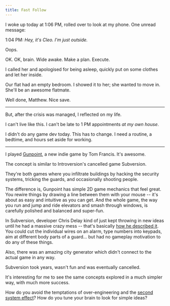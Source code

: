 ```yaml
---
title: Fast Follow
---
```


I woke up today at 1:06 PM, rolled over to look at my phone. One unread message:

1:04 PM: _Hey, it's Cleo. I'm just outside._

Oops.

OK. OK, brain. Wide awake. Make a plan. Execute.

I called her and apologised for being asleep, quickly put on some clothes and let her inside.

Our flat had an empty bedroom. I showed it to her; she wanted to move in. She'll be an awesome flatmate.

Well done, Matthew. Nice save.

* * *

But, after the crisis was managed, I reflected on my life.

I can't live like this. I can't be late to 1 PM appointments _at my own house_. 

I didn't do any game dev today. This has to change. I need a routine, a bedtime, and hours set aside for working.

* * *

I played [Gunpoint](http://www.gunpointgame.com/), a new indie game by Tom Francis. It's awesome.

The concept is similar to Introversion's cancelled game Subversion.

They're both games where you infiltrate buildings by hacking the security systems, tricking the guards, and occasionally shooting people.

The difference is, Gunpoint has simple 2D game mechanics that feel great. You rewire things by drawing a line between them with your mouse -- it's about as easy and intuitive as you can get. And the whole game, the way you run and jump and ride elevators and smash through windows, is carefully polished and balanced and super-fun.

In Subversion, developer Chris Delay kind of just kept throwing in new ideas until he had a massive crazy mess -- that's basically [how he described it](http://www.eurogamer.net/articles/2012-07-11-rezzed-sessions-why-subversion-sucked-and-prison-architect-wont). You could cut the individual wires on an alarm, type numbers into keypads, aim at different body parts of a guard... but had no gameplay motivation to do any of these things.

Also, there was an amazing city generator which didn't connect to the actual game in any way.

Subversion took years, wasn't fun and was eventually cancelled.

It's interesting for me to see the same concepts explored in a much simpler way, with much more success.

How do you avoid the temptations of over-engineering and the [second system effect](http://en.wikipedia.org/wiki/Second-system_effect)? How do you tune your brain to look for simple ideas?
